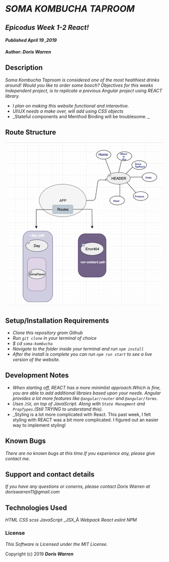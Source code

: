 # _SOMA KOMBUCHA TAPROOM_

## _Epicodus Week 1-2 React!_

#### _Published April 19 ,2019_

#### Author: _**Doris Warren**_

## Description
_Soma Kombucha Taproom is considered one of the most healthiest drinks around! Would you like to order some booch? Objectives for this weeks Independent project, is to replicate a previous Angular project using REACT library._ 
* _I plan on making this website functional and interavtive._ 
* _UI\UX needs a make over, will add using CSS objects_
* _Stateful components and Menthod Binding will be troublesome. _

## Route Structure 
![Route Structure](./src/assets/images/Purps.png)
## Setup/Installation Requirements
* _Clone this repository grom Github_
* _Run `git clone` in your terminal of choice_
* _$ cd `soma-kombucha`_
* _Navigate to the folder inside your terminal and run `npm install`_
* _After the install is complete you can run `npm run start` to see a live version of the website._

## Development Notes 
* _When starting off, REACT has a more minimlist approach.Which is fine, you are able to add additional libraies based upon your needs. Angular provides a lot more features like `@angular/router` and `@angular/forms`._ 
* _Uses `JSX`, on top of JavaScript. Along with `State Managment` and `PropTypes`.(Still TRYING to understand this)._
* _Styling is a lot more complicated with React. This past week, I felt styling with REACT was a bit more complicated. I figured out an easier way to implement styling!

## Known Bugs

_There are no known bugs at this time.If you experience any, please give contact me._

## Support and contact details

_If you have any questions or conerns, please contact Doris Warren at doriswarren11@gmail.com_

## Technologies Used

_HTML_
_CSS_
_scss_
_JavaScript_
_JSX_Â
_Webpack_
_React_
_eslint_
_NPM_

### License

*This Software is Licensed under the MIT License.*

Copyright (c) 2019 **_Doris Warren_**
